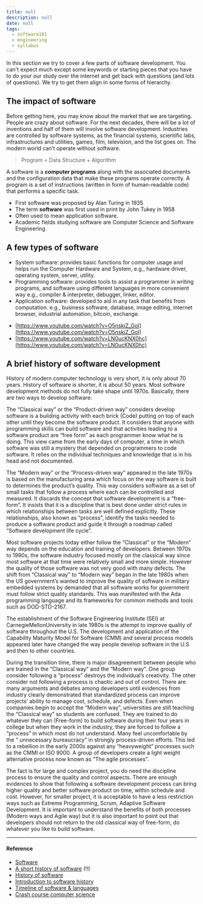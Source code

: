 ```yaml
---
title: null
description: null
date: null
tags:
  - software101
  - engineering
  - syllabus
---
```


In this section we try to cover a few parts of software development. You can't expect much except some keywords or starting pieces that you have to do your our study over the internet and get back with questions (and lots of questions). We try to get them align in some forms of hierarchy.

## The impact of software

Before getting here, you may know about the market that we are targeting. People are crazy about software. For the next decades, there will be a lot of inventions and half of them will involve software development. Industries are controlled by software systems, as the financial systems, scientific labs, infrastructures and utilities, games, film, television, and the list goes on. The modern world can’t operate without software.

> Program = Data Structure + Algorithm

A software is a **computer programs** along with the associated documents and the configuration data that make these programs operate correctly. A program is a set of instructions (written in form of human-readable code) that performs a specific task.

- First software was proposed by Alan Turing in 1935
- The term **software** was first used in print by John Tukey in 1958
- Often used to mean application software.
- Academic fields studying software are Computer Science and Software Engineering

## A few types of software

- System software: provides basic functions for computer usage and helps run the Computer Hardware and System, e.g., hardware driver, operating system, server, utility.
- Programming software: provides tools to assist a programmer in writing programs, and software using different languages in more convenient way e.g., compiler & interpreter, debugger, linker, editor.
- Application software: developed to aid in any task that benefits from computation. e.g., business software, database, image editing, internet browser, industrial automation, bitcoin, exchange.

* [https://www.youtube.com/watch?v=O5nskjZ_GoI](https://www.youtube.com/watch?v=O5nskjZ_GoI)
* [https://www.youtube.com/watch?v=LN0ucKNX0hc](https://www.youtube.com/watch?v=LN0ucKNX0hc)

## A brief history of software development

History of modern computer technology is very short, it is only about 70 years. History of software is shorter, it is about 50 years. Most software development methods do not fully take shape until 1970s. Basically, there are two ways to develop software:

The “Classical way” or the “Product-driven way” considers develop software is a building activity with each brick (Code) putting on top of each other until they become the software product. It considers that anyone with programming skills can build software and that activities leading to a software product are “free form” as each programmer know what he is doing. This view came from the early days of computer, a time in which software was still a mystery that depended on programmers to code software. It relies on the individual techniques and knowledge that is in his head and not documented.

The “Modern way” or the “Process-driven way” appeared in the late 1970s is based on the manufacturing area which focus on the way software is built to determines the product’s quality. This way considers software as a set of small tasks that follow a process where each can be controlled and measured. It discards the concept that software development is a “free-form”. It insists that it is a discipline that is best done under strict rules in which relationships between tasks are well defined explicitly. These relationships, also known as “process”, identify the tasks needed to produce a software product and guide it through a roadmap called “Software development life cycle”.

Most software projects today either follow the “Classical” or the “Modern” way depends on the education and training of developers. Between 1970s to 1990s, the software industry focused mostly on the classical way since most software at that time were relatively small and more simple. However the quality of those software was not very good with many defects. The shift from “Classical way” to “Modern way” began in the late 1980s when the US government’s wanted to improve the quality of software in military embedded systems by demanded that all software works for government must follow strict quality standards. This was manifested with the Ada programming language and its frameworks for common methods and tools such as DOD-STD-2167.

The establishment of the Software Engineering Institute (SEI) at CarnegieMellonUniversity in late 1980s is the attempt to improve quality of software throughout the U.S. The development and application of the Capability Maturity Model for Software (CMM) and several process models appeared later have changed the way people develop software in the U.S and then to other countries.

During the transition time, there is major disagreement between people who are trained in the “Classical way” and the “Modern way”. One group consider following a “process” destroys the individual’s creativity. The other consider not following a process is chaotic and out of control. There are many arguments and debates among developers until evidences from industry clearly demonstrated that standardized process can improve projects’ ability to manage cost, schedule, and defects. Even when companies begin to accept the “Modern way”, universities are still teaching the “Classical way” so students are confused. They are trained to do whatever they can (Free-form) to build software during their four years in college but when they work in the industry, they are forced to follow a “process” in which most do not understand. Many feel uncomfortable by the “ unnecessary bureaucracy” in strongly process-driven efforts. This led to a rebellion in the early 2000s against any “heavyweight” processes such as the CMMI or ISO 9000. A group of developers create a light weight alternative process now known as “The agile processes”.

The fact is for large and complex project, you do need the discipline process to ensure the quality and control aspects. There are enough evidences to show that following a software development process can bring higher quality and better software product on time, within schedule and cost. However, for smaller project, it is acceptable to have a less restriction ways such as Extreme Programming, Scrum, Adaptive Software Development. It is important to understand the benefits of both processes (Modern ways and Agile way) but it is also important to point out that developers should not return to the old classical way of free-form, do whatever you like to build software.

---

#### Reference

- [Software](https://en.m.wikipedia.org/wiki/Software)
- [A short history of software](http://www.thecorememory.com/SHOS.pdf) (!!)
- [History of software](https://en.wikipedia.org/wiki/History_of_software)
- [Introduction to software history](https://www.thocp.net/software/software_reference/introduction_to_software_history.htm)
- [Timeline of software & languages](https://www.computerhistory.org/timeline/software-languages/)
- [Crash course computer science](https://www.youtube.com/watch?v=tpIctyqH29Q&list=PL8dPuuaLjXtNlUrzyH5r6jN9ulIgZBpdo)
